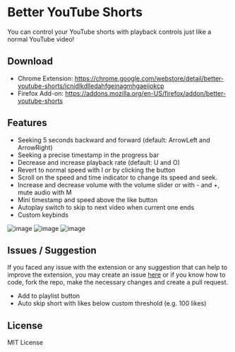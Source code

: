 # Better YouTube Shorts

You can control your YouTube shorts with playback controls just like a normal YouTube video!

## Download

* Chrome Extension: https://chrome.google.com/webstore/detail/better-youtube-shorts/icnidlkdlledahfgejnagmhgaeijokcp
* Firefox Add-on: https://addons.mozilla.org/en-US/firefox/addon/better-youtube-shorts

## Features
* Seeking 5 seconds backward and forward (default: ArrowLeft and ArrowRight)
* Seeking a precise timestamp in the progress bar
* Decrease and increase playback rate (default: U and O)
* Revert to normal speed with I or by clicking the button
* Scroll on the speed and time indicator to change its speed and seek.
* Increase and decrease volume with the volume slider or with - and +, mute audio with M
* Mini timestamp and speed above the like button
* Autoplay switch to skip to next video when current one ends
* Custom keybinds

![image](https://user-images.githubusercontent.com/80070435/219866197-2401c0d0-2632-45ed-9152-f1024828f46f.png)
![image](https://user-images.githubusercontent.com/80070435/219866370-d1acbd50-049b-47ef-9688-19d1dc4efe91.png)
![image](https://user-images.githubusercontent.com/80070435/219866388-13770811-674d-4681-be32-c7d27f35c000.png)

## Issues / Suggestion
If you faced any issue with the extension or any suggestion that can help to improve the extension, you may create an issue [here](https://github.com/ynshung/better-yt-shorts/issues) or if you know how to code, fork the repo, make the necessary changes and create a pull request.

* Add to playlist button
* Auto skip short with likes below custom threshold (e.g. 100 likes)

## License

MIT License
